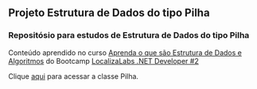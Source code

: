 ## Projeto Estrutura de Dados do tipo Pilha
### Repositósio para estudos de Estrutura de Dados do tipo Pilha

Conteúdo aprendido no curso [Aprenda o que são Estrutura de Dados e Algoritmos](https://web.dio.me/course/aprenda-o-que-sao-estrutura-de-dados-e-algoritmos/learning/a99f9576-69e9-4187-b3a7-e7ada5e5d6ad?back=/track/localiza-net-developer-2) do Bootcamp [LocalizaLabs .NET Developer #2](https://web.dio.me/track/localiza-net-developer-2?tab=path)

Clique [aqui](https://github.com/valeriopires/Pilha/blob/master/FilaAtendimento/FilaAtendimento/Fila.cs) para acessar a classe Pilha.
